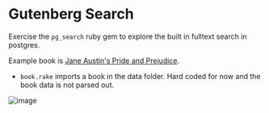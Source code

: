 # Gutenberg Search

Exercise the `pg_search` ruby gem to explore the built in fulltext search in postgres.

Example book is [Jane Austin's Pride and Prejudice](https://www.gutenberg.org/files/1342/1342-0.txt).

* `book.rake` imports a book in the data folder. Hard coded for now and the book data is not parsed out.

![image](https://user-images.githubusercontent.com/64463/178391215-59f668c3-b95e-4cb0-ad3f-c8ff08da5982.png)
